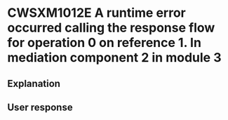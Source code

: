 # CWSXM1012E A runtime error occurred calling the response flow for operation 0 on reference 1. In mediation component 2 in module 3

## Explanation

## User response